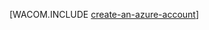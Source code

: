 <properties linkid="develop-mobile-tutorials-create-a-windows-azure-account" pageTitle="Create an Azure account | Mobile Dev Center" metaKeywords="" description="Create an Azure account" metaCanonical="http://www.windowsazure.com/it-it/develop/net/tutorials/create-a-windows-azure-account" services="" documentationCenter="Mobile" title="Create an account and enable preview features" authors="glenga" solutions="" manager="" editor="mollybos" />

[WACOM.INCLUDE [create-an-azure-account](../includes/create-an-azure-account.md)]

